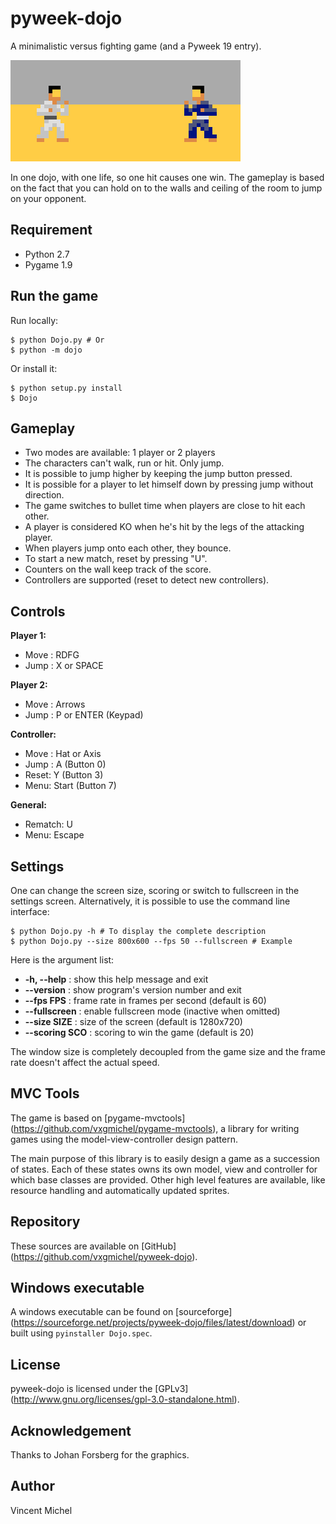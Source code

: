 pyweek-dojo
===========

A minimalistic versus fighting game (and a Pyweek 19 entry).

![Screenshot](/resource/image/screenshot.png?raw=true "ScreenShot")

In one dojo, with one life, so one hit causes one win.
The gameplay is based on the fact that you can hold on to 
the walls and ceiling of the room to jump on your opponent.

Requirement
-----------

 - Python 2.7
 - Pygame 1.9

Run the game
------------

Run locally:

    $ python Dojo.py # Or
	$ python -m dojo

Or install it:

    $ python setup.py install
	$ Dojo

Gameplay
--------

 - Two modes are available: 1 player or 2 players
 - The characters can't walk, run or hit. Only jump.
 - It is possible to jump higher by keeping the jump button pressed.
 - It is possible for a player to let himself down by pressing jump without direction.
 - The game switches to bullet time when players are close to hit each other.
 - A player is considered KO when he's hit by the legs of the attacking player.
 - When players jump onto each other, they bounce.
 - To start a new match, reset by pressing "U".
 - Counters on the wall keep track of the score.
 - Controllers are supported (reset to detect new controllers).

Controls
--------

**Player 1:**
 - Move : RDFG
 - Jump : X or SPACE

**Player 2:**
 - Move : Arrows
 - Jump : P or ENTER (Keypad)

**Controller:**
 - Move : Hat or Axis
 - Jump : A (Button 0)
 - Reset: Y (Button 3)
 - Menu:  Start (Button 7)

**General:**
  - Rematch: U
  - Menu:    Escape

Settings
--------

One can change the screen size, scoring or switch to fullscreen in the 
settings screen. Alternatively, it is possible to use the command line 
interface:

    $ python Dojo.py -h # To display the complete description
	$ python Dojo.py --size 800x600 --fps 50 --fullscreen # Example

Here is the argument list:
  - **-h, --help**    : show this help message and exit
  - **--version**     : show program's version number and exit
  - **--fps FPS**     : frame rate in frames per second (default is 60)
  - **--fullscreen**  : enable fullscreen mode (inactive when omitted)
  - **--size SIZE**   : size of the screen (default is 1280x720)
  - **--scoring SCO** : scoring to win the game (default is 20)

The window size is completely decoupled from the game size
and the frame rate doesn't affect the actual speed.

MVC Tools
---------

The game is based on [pygame-mvctools]
(https://github.com/vxgmichel/pygame-mvctools),
a library for writing games using the model-view-controller design pattern.

The main purpose of this library is to easily design a game as a succession
of states. Each of these states owns its own model, view and controller for
which base classes are provided. Other high level features are available,
like resource handling and automatically updated sprites.

Repository
----------

These sources are available on [GitHub]
(https://github.com/vxgmichel/pyweek-dojo).

Windows executable
------------------

A windows executable can be found on [sourceforge]
(https://sourceforge.net/projects/pyweek-dojo/files/latest/download)
or built using `pyinstaller Dojo.spec`.

License
-------

pyweek-dojo is licensed under the [GPLv3]
(http://www.gnu.org/licenses/gpl-3.0-standalone.html).

Acknowledgement
---------------

Thanks to Johan Forsberg for the graphics.

Author
------

Vincent Michel
